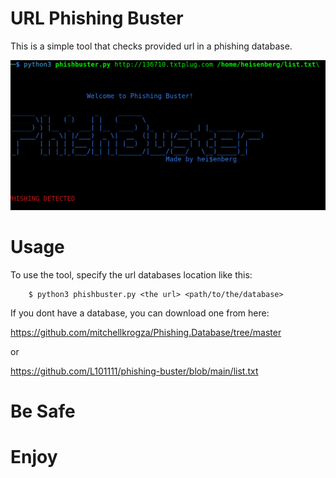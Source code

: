 <h1>URL Phishing Buster</h1>
<p>This is a simple tool that checks provided url in a phishing database.</p>
<img src='https://github.com/L101111/phishing-buster/blob/main/screen.png' width='600px' />

# Usage

To use the tool, specify the url databases location like this:

        $ python3 phishbuster.py <the url> <path/to/the/database>

If you dont have a database, you can download one from here:

https://github.com/mitchellkrogza/Phishing.Database/tree/master

or

https://github.com/L101111/phishing-buster/blob/main/list.txt

# Be Safe 

# Enjoy
